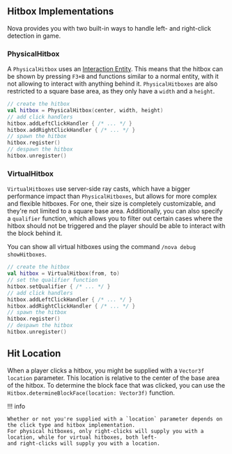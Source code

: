 ## Hitbox Implementations

Nova provides you with two built-in ways to handle left- and right-click detection in game.

### PhysicalHitbox

A `PhysicalHitbox` uses an [Interaction Entity](https://minecraft.wiki/w/Interaction).
This means that the hitbox can be shown by pressing `F3+B` and functions similar to a normal entity, with it
not allowing to interact with anything behind it.
`PhysicalHitboxes` are also restricted to a square base area, as they only have a `width` and a `height`.

```kotlin
// create the hitbox
val hitbox = PhysicalHitbox(center, width, height)
// add click handlers
hitbox.addLeftClickHandler { /* ... */ }
hitbox.addRightClickHandler { /* ... */ }
// spawn the hitbox
hitbox.register()
// despawn the hitbox
hitbox.unregister()
```

### VirtualHitbox

`VirtualHitboxes` use server-side ray casts, which have a bigger performance impact than `PhysicalHitboxes`, but
allows for more complex and flexible hitboxes. For one, their size is completely customizable, and they're not limited
to a square base area. Additionally, you can also specify a `qualifier` function, which allows you to filter out
certain cases where the hitbox should not be triggered and the player should be able to interact with the block behind it.

You can show all virtual hitboxes using the command `/nova debug showHitboxes`.

```kotlin
// create the hitbox
val hitbox = VirtualHitbox(from, to)
// set the qualifier function
hitbox.setQualifier { /* ... */ }
// add click handlers
hitbox.addLeftClickHandler { /* ... */ }
hitbox.addRightClickHandler { /* ... */ }
// spawn the hitbox
hitbox.register()
// despawn the hitbox
hitbox.unregister()
```

## Hit Location

When a player clicks a hitbox, you might be supplied with a `Vector3f location` parameter. This location is relative
to the center of the base area of the hitbox. To determine the block face that was clicked, you can use the 
`Hitbox.determineBlockFace(location: Vector3f)` function.

!!! info

    Whether or not you're supplied with a `location` parameter depends on the click type and hitbox implementation.
    For physical hitboxes, only right-clicks will supply you with a location, while for virtual hitboxes, both left-
    and right-clicks will supply you with a location.